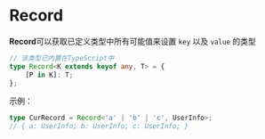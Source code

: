 # Record

**Record**可以获取已定义类型中所有可能值来设置 `key` 以及 `value` 的类型

```typescript
// 该类型已内置在TypeScript中
type Record<K extends keyof any, T> = {
    [P in K]: T;
};
```

示例：

```typescript
type CurRecord = Record<'a' | 'b' | 'c', UserInfo>; 
// { a: UserInfo; b: UserInfo; c: UserInfo; }
```

